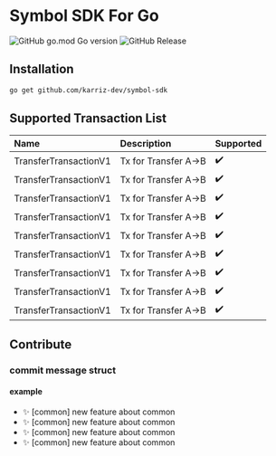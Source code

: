 # Symbol SDK For Go
![GitHub go.mod Go version](https://img.shields.io/github/go-mod/go-version/karriz-dev/symbol-sdk)
![GitHub Release](https://img.shields.io/github/v/release/karriz-dev/symbol-sdk)


## Installation
```bash
go get github.com/karriz-dev/symbol-sdk
```

## Supported Transaction List
Name | Description | Supported
:------------ | :-------------| :-------------
TransferTransactionV1 | Tx for Transfer A->B | :heavy_check_mark:
TransferTransactionV1 | Tx for Transfer A->B | :heavy_check_mark:
TransferTransactionV1 | Tx for Transfer A->B | :heavy_check_mark:
TransferTransactionV1 | Tx for Transfer A->B | :heavy_check_mark:
TransferTransactionV1 | Tx for Transfer A->B | :heavy_check_mark:
TransferTransactionV1 | Tx for Transfer A->B | :heavy_check_mark:
TransferTransactionV1 | Tx for Transfer A->B | :heavy_check_mark:
TransferTransactionV1 | Tx for Transfer A->B | :heavy_check_mark:
TransferTransactionV1 | Tx for Transfer A->B | :heavy_check_mark:

## Contribute
### commit message struct 
#### example 
+ :sparkles: [common] new feature about common  
+ :sparkles: [common] new feature about common  
+ :sparkles: [common] new feature about common  
+ :sparkles: [common] new feature about common  

